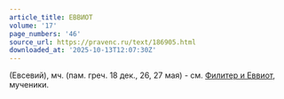 ```yaml
---
article_title: ЕВВИОТ
volume: '17'
page_numbers: '46'
source_url: https://pravenc.ru/text/186905.html
downloaded_at: '2025-10-13T12:07:30Z'
---
```


(Евсевий), мч. (пам. греч. 18 дек., 26, 27 мая) - см. [Филитер и Еввиот](<https://pravenc.ru/text/Филитер и Еввиот.html>), мученики.

